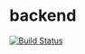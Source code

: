 # backend

[![Build Status](https://travis-ci.org/mirsmartgrp/backend.svg?branch=master)](https://travis-ci.org/mirsmartgrp/backend)
